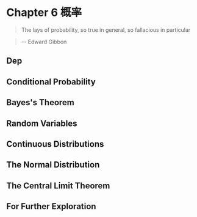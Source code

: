 # Chapter 6 概率
> The lays of probability, so true in general, so fallacious in particular

> -- Edward Gibbon
## Dep
## Conditional Probability
## Bayes's Theorem
## Random Variables
## Continuous Distributions
## The Normal Distribution
## The Central Limit Theorem
## For Further Exploration